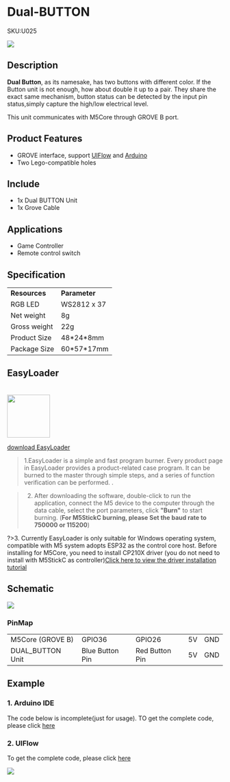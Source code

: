 # Dual-BUTTON

<el-tag effect="plain">SKU:U025</el-tag>

<div class="product_pic"><img src="assets/img/product_pics/unit/dual_button/unit_dual_button_01.webp"></div>

## Description

**Dual Button**, as its namesake, has two buttons with different color. If the Button unit is not enough, how about double it up to a pair. They share the exact same mechanism, button status can be detected by the input pin status,simply capture the high/low electrical level.

This unit communicates with M5Core through GROVE B port.


## Product Features

- GROVE interface, support [UIFlow](http://flow.m5stack.com) and [Arduino](http://www.arduino.cc)
- Two Lego-compatible holes

## Include

- 1x Dual BUTTON Unit
- 1x Grove Cable

## Applications

- Game Controller
- Remote control switch

## Specification

<table>
   <tr style="font-weight:bold">
      <td>Resources</td>
      <td>Parameter</td>
   </tr>
   <tr>
      <td>RGB LED</td>
      <td>WS2812 x 37</td>
   </tr>
   <tr>
      <td>Net weight</td>
      <td>8g</td>
   </tr>
   <tr>
      <td>Gross weight</td>
      <td>22g</td>
   </tr>
   <tr>
      <td>Product Size</td>
      <td>48*24*8mm</td>
   </tr>
   <tr>
      <td>Package Size</td>
      <td>60*57*17mm</td>
   </tr>
</table>

## EasyLoader

<img src="https://m5stack.oss-cn-shenzhen.aliyuncs.com/image/EasyLoader_logo.webp" width="100px" style="margin-top:20px">

<a href="https://m5stack.oss-cn-shenzhen.aliyuncs.com/EasyLoader/Unit/EasyLoader_Dual_Button.exe"><el-button type="primary">download EasyLoader</el-button></a>

>1.EasyLoader is a simple and fast program burner. Every product page in EasyLoader provides a product-related case program. It can be burned to the master through simple steps, and a series of function verification can be performed. .

>2. After downloading the software, double-click to run the application, connect the M5 device to the computer through the data cable, select the port parameters, click **"Burn"** to start burning. (**For M5StickC burning, please Set the baud rate to 750000 or 115200**)

?>3. Currently EasyLoader is only suitable for Windows operating system, compatible with M5 system adopts ESP32 as the control core host. Before installing for M5Core, you need to install CP210X driver (you do not need to install with M5StickC as controller)[Click here to view the driver installation tutorial](en/related_documents/M5Burner#install-usb-driver)

## Schematic

<img src="assets/img/product_pics/unit/dual_button_sch.webp">

### PinMap

<table>
 <tr><td>M5Core (GROVE B)</td><td>GPIO36</td><td>GPIO26</td><td>5V</td><td>GND</td></tr>
 <tr><td>DUAL_BUTTON Unit</td><td>Blue Button Pin</td><td>Red Button Pin</td><td>5V</td><td>GND</td></tr>
</table>


## Example

### 1. Arduino IDE

The code below is incomplete(just for usage). TO get the complete code, please click [here](https://github.com/m5stack/M5Stack/tree/master/examples/Unit/DUAL_BUTTON)

### 2. UIFlow

To get the complete code, please click [here](https://github.com/m5stack/M5-ProductExampleCodes/tree/master/Unit/DUAL_BUTTON/UIFlow)

<img src="assets/img/product_pics/unit/unit_example/DUAL_BUTTON/example_unit_dual_button_05.webp">

<script>

   var purchase_link = 'https://m5stack.com/collections/m5-unit/products/mini-dual-button-unit';

   anchor_search(purchase_link);
   scrollFunc();

</script>